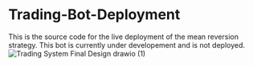 # Trading-Bot-Deployment
This is the source code for the live deployment of the mean reversion strategy.
This bot is currently under developement and is not deployed.
![Trading System Final Design drawio (1)](https://github.com/sohum-25/Trading-Bot-Deployment/assets/37628069/e0400421-a215-4c57-9af8-208fb19ab26b)
